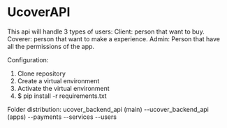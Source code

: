 # UcoverAPI
This api will handle 3 types of users:
Client: person that want to buy.
Coverer: person that want to make a experience.
Admin: Person that have all the permissions of the app.

Configuration:
1. Clone repository
2. Create a virtual environment
3. Activate the virtual environment 
4. $ pip install -r requirements.txt

Folder distribution: 
ucover_backend_api
(main)
--ucover_backend_api
(apps)
--payments
--services
--users
